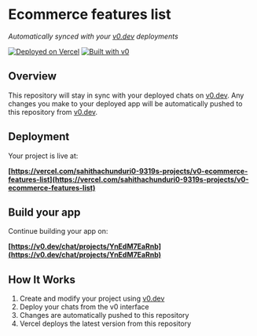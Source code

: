 # Ecommerce features list

*Automatically synced with your [v0.dev](https://v0.dev) deployments*

[![Deployed on Vercel](https://img.shields.io/badge/Deployed%20on-Vercel-black?style=for-the-badge&logo=vercel)](https://vercel.com/sahithachunduri0-9319s-projects/v0-ecommerce-features-list)
[![Built with v0](https://img.shields.io/badge/Built%20with-v0.dev-black?style=for-the-badge)](https://v0.dev/chat/projects/YnEdM7EaRnb)

## Overview

This repository will stay in sync with your deployed chats on [v0.dev](https://v0.dev).
Any changes you make to your deployed app will be automatically pushed to this repository from [v0.dev](https://v0.dev).

## Deployment

Your project is live at:

**[https://vercel.com/sahithachunduri0-9319s-projects/v0-ecommerce-features-list](https://vercel.com/sahithachunduri0-9319s-projects/v0-ecommerce-features-list)**

## Build your app

Continue building your app on:

**[https://v0.dev/chat/projects/YnEdM7EaRnb](https://v0.dev/chat/projects/YnEdM7EaRnb)**

## How It Works

1. Create and modify your project using [v0.dev](https://v0.dev)
2. Deploy your chats from the v0 interface
3. Changes are automatically pushed to this repository
4. Vercel deploys the latest version from this repository